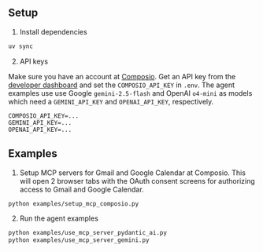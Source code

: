## Setup

1. Install dependencies

```bash
uv sync
```

2. API keys

Make sure you have an account at [Composio](https://composio.dev/). Get an API key from the [developer dashboard](https://app.composio.dev/developer) and set the `COMPOSIO_API_KEY` in `.env`. 
The agent examples use use Google `gemini-2.5-flash` and OpenAI `o4-mini` as models which need a `GEMINI_API_KEY` and `OPENAI_API_KEY`, respectively.

```env
COMPOSIO_API_KEY=...
GEMINI_API_KEY=...
OPENAI_API_KEY=...
```

## Examples

1. Setup MCP servers for Gmail and Google Calendar at Composio. This will open 2 browser tabs with the OAuth consent screens for authorizing access to Gmail and Google Calendar.

```bash
python examples/setup_mcp_composio.py
```

2. Run the agent examples

```bash
python examples/use_mcp_server_pydantic_ai.py
python examples/use_mcp_server_gemini.py
```
